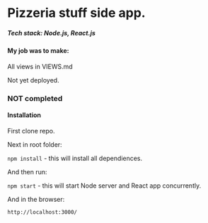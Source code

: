 # Pizzeria stuff side app.

##### Tech stack: Node.js, React.js

#### My job was to make:

All views in VIEWS.md

Not yet deployed.

### NOT completed

#### Installation

First clone repo.

Next in root folder:

`npm install` - this will install all dependiences.

And then run:

`npm start` - this will start Node server and React app concurrently.

And in the browser:

`http://localhost:3000/`
